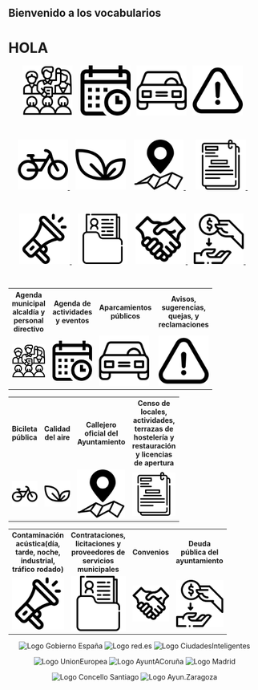 <link href="stylesheet.css" rel="stylesheet"/>

## Bienvenido a los vocabularios
<h1> HOLA </h1>


<p float="right" align="center">
   <a href="https://leticiarubalcabadg.github.io/FEMPAGENDAMUNICIPAL"><img src="Iconos/sinergia.png" alt="Agenda municipal" width="100" /></a> &nbsp;&nbsp; 
   <a href="https://leticiarubalcabadg.github.io/FEMPAGENDAACTIVIDADES"><img src="Iconos/calendario.png" alt="Agenda" width="100"/></a>&nbsp;&nbsp;
   <a href="https://leticiarubalcabadg.github.io/FEMAPARCAIENTOS"><img src="Iconos/coche.png" alt="Aparcamiento" width="100" /></a>&nbsp;&nbsp; 
   <a href="https://leticiarubalcabadg.github.io/FEMAPAVISOS"><img src="Iconos/advertencia.png" alt="Avisos" width="100" /></a>&nbsp;&nbsp; 
</p>


&nbsp; 

<p float="right" align="center">
   <a href="https://leticiarubalcabadg.github.io/FEMPBICICLETA"><img src="Iconos/bicicleta.png" alt="Bicicleta" width="100" /> </a> &nbsp;&nbsp; 
   <a href="https://leticiarubalcabadg.github.io/FEMPCALIDADAIRE"><img src="Iconos/vegano.png" alt="Calidad aire" width="100"/></a> &nbsp;&nbsp; 
   <a href="https://leticiarubalcabadg.github.io/FEMPCALLEJERO"> <img src="Iconos/mapa-con-un-pequeno-simbolo-de-alfiler-dentro-de-un-circulo.png" alt="Callejero oficial" width="100"/> </a> &nbsp;&nbsp; &nbsp;
   <a href="https://leticiarubalcabadg.github.io/FEMPCENSO"> <img src="Iconos/documentos.png" alt="Censo de locales" width="100" /> </a> &nbsp;&nbsp;
</p>


&nbsp; 
<p float="right" align="center">
   <a href="https://leticiarubalcabadg.github.io/FEMPCONTAMINACION"><img src="Iconos/megafono.png" alt="Contaminación" width="100" /> </a> &nbsp;&nbsp; 
   <a href="https://leticiarubalcabadg.github.io/FEMPCONTRATACIONES"><img src="Iconos/dosier.png" alt="Contrataciones" width="100"/></a> &nbsp;&nbsp; 
   <a href="https://leticiarubalcabadg.github.io/FEMPCONVENIOS"> <img src="Iconos/darse-la-mano.png" alt="Convenios" width="100" /> </a> &nbsp;&nbsp; 
   <a href="https://leticiarubalcabadg.github.io/FEMPDEUDAPÚBLICA"> <img src="Iconos/pedir-prestado.png" alt="Deuda" width="100" /> </a> &nbsp;&nbsp; 
</p>


&nbsp; 




















<table style="width:100%; table-layout:fixed">
<tr>
<th>  Agenda municipal alcaldía y personal directivo </th>
<th> Agenda de actividades y eventos </th>
<th>  Aparcamientos públicos </th>
<th> Avisos, sugerencias, quejas, y reclamaciones </th>
</tr>
<tr>
        <td style="width:50px">
        <a href="https://leticiarubalcabadg.github.io/FEMPAGENDAMUNICIPAL/"><img src="Iconos/sinergia.png" alt="Agenda municipal" width="100" /> </a>
        </td>
        <td style="width:50px">
          <a href="https://leticiarubalcabadg.github.io/FEMPAGENDAACTIVIDADES/"><img src="Iconos/calendario.png" alt="Agenda" width="100"/></a>
        </td>
        <td style="width:50px">
       <a href="https://leticiarubalcabadg.github.io/FEMAPARCAIENTOS"> <img src="Iconos/coche.png" alt="Aparcamiento" width="100" /> </a>
        </td>
        <td style="width:50px">
       <a href="https://leticiarubalcabadg.github.io/FEMAPAVISOS"> <img src="Iconos/advertencia.png" alt="Avisos" width="100" /> </a>
        </td>
</tr>
</table>

<table style="width:100%; table-layout:fixed">
<tr>
<th style="width:50px">  Bicileta pública </th>
<th style="width:50px"> Calidad del aire </th>
<th style="width:50px">  Callejero oficial del Ayuntamiento </th>
<th style="width:50px"> Censo de locales, actividades, terrazas de hostelería y restauración y licencias de apertura </th>
</tr>
<tr>
        <td style="width:50px">
        <a href="https://leticiarubalcabadg.github.io/FEMPBICICLETA/"><img src="Iconos/bicicleta.png" alt="Bicicleta" width="100" /> </a>
        </td>
        <td style="width:50px">
          <a href="https://leticiarubalcabadg.github.io/FEMPCALIDADAIRE/"><img src="Iconos/vegano.png" alt="Calidad aire" width="100"/></a>
        </td>
        <td style="width:50px">
       <a href="https://leticiarubalcabadg.github.io/FEMPCALLEJERO"> <img src="Iconos/mapa-con-un-pequeno-simbolo-de-alfiler-dentro-de-un-circulo.png" alt="Callejero oficial" width="100"/> </a>
        </td>
        <td style="width:50px">
       <a href="https://leticiarubalcabadg.github.io/FEMPCENSO"> <img src="Iconos/documentos.png" alt="Censo de locales" width="100" /> </a>
        </td>
</tr>
</table>





<table style="width:100%; table-layout:fixed">
<tr>
<th style="width:50px">Contaminación acústica(día, tarde, noche, industrial, tráfico rodado) </th>
<th style="width:50px">Contrataciones, licitaciones y proveedores de servicios municipales </th> 
<th style="width:50px">Convenios </th>
<th style="width:50px"> Deuda pública del ayuntamiento </th>
</tr>
<tr>
        <td style="width:50px">
        <a href="https://leticiarubalcabadg.github.io/FEMPCONTAMINACION/"><img src="Iconos/megafono.png" alt="Contaminación" width="150" /> </a>
        </td>
        <td style="width:50px">
          <a href="https://leticiarubalcabadg.github.io/FEMPCONTRATACIONES/"><img src="Iconos/dosier.png" alt="Contrataciones" width="150"/></a>
        </td>
        <td style="width:50px">
       <a href="https://leticiarubalcabadg.github.io/FEMPCONVENIOS"> <img src="Iconos/darse-la-mano.png" alt="Convenios" width="150" /> </a>
        </td>
        <td style="width:50px">
       <a href="https://leticiarubalcabadg.github.io/FEMPDEUDAPÚBLICA"> <img src="Iconos/pedir-prestado.png" alt="Deuda" width="150" /> </a>
        </td>
</tr>
</table>

<p float="right" align="center">
<img src="https://ciudadesabiertas.es/assets/img/cabiertas/gobEspana-logo.svg" alt="Logo Gobierno España" width="200"/>
<img src="https://ciudadesabiertas.es/assets/img/cabiertas/red-logo.svg" alt="Logo red.es" width="150"/>   
<img src="https://ciudadesabiertas.es/assets/img/cabiertas/ciudadesInteligentes-logo.svg" alt="Logo CiudadesInteligentes" width="150"/>
</p>


<p float="right" align="center">   
<img src="https://ciudadesabiertas.es/assets/img/cabiertas/unionEuropea-logo.svg" alt="Logo UnionEuropea" width="200"/>
<img src="https://ciudadesabiertas.es/assets/img/cabiertas/ayuntAcoruna-logo.svg" alt="Logo AyuntACoruña" width="200"/>
<img src="https://ciudadesabiertas.es/assets/img/cabiertas/ayuntMadrid-logo.svg" alt="Logo Madrid" width="100"/>
</p>

<p float="right" align="center">
<img src="https://ciudadesabiertas.es/assets/img/cabiertas/ayuntSantiagoCompostela-logo.svg" alt="Logo Concello Santiago" width="200"/>
<img src="https://ciudadesabiertas.es/assets/img/cabiertas/ayuntZaragoza-logo.svg" alt="Logo Ayun.Zaragoza" width="200"/>
</p>


